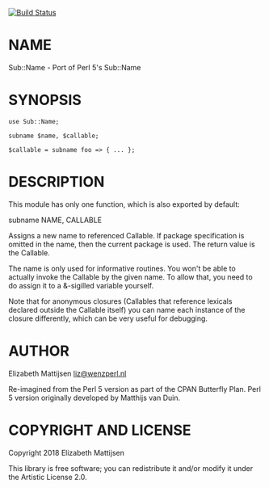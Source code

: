 [![Build Status](https://travis-ci.org/lizmat/Sub-Name.svg?branch=master)](https://travis-ci.org/lizmat/Sub-Name)

NAME
====

Sub::Name - Port of Perl 5's Sub::Name

SYNOPSIS
========

    use Sub::Name;

    subname $name, $callable;

    $callable = subname foo => { ... };

DESCRIPTION
===========

This module has only one function, which is also exported by default:

subname NAME, CALLABLE

Assigns a new name to referenced Callable. If package specification is omitted in the name, then the current package is used. The return value is the Callable.

The name is only used for informative routines. You won't be able to actually invoke the Callable by the given name. To allow that, you need to do assign it to a &-sigilled variable yourself.

Note that for anonymous closures (Callables that reference lexicals declared outside the Callable itself) you can name each instance of the closure differently, which can be very useful for debugging.

AUTHOR
======

Elizabeth Mattijsen <liz@wenzperl.nl>

Re-imagined from the Perl 5 version as part of the CPAN Butterfly Plan. Perl 5 version originally developed by Matthijs van Duin.

COPYRIGHT AND LICENSE
=====================

Copyright 2018 Elizabeth Mattijsen

This library is free software; you can redistribute it and/or modify it under the Artistic License 2.0.

